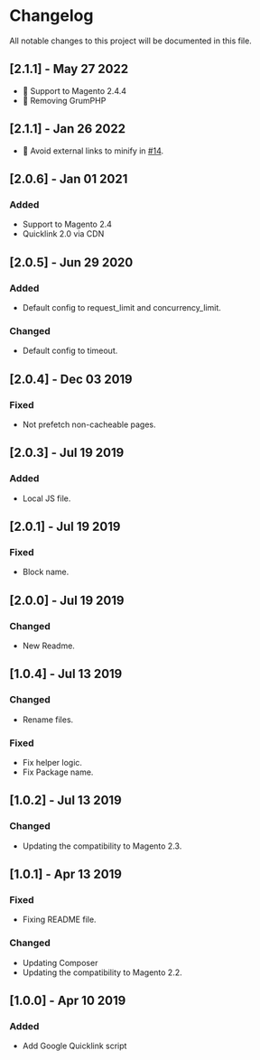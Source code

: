 # Changelog
All notable changes to this project will be documented in this file.

## [2.1.1] - May 27 2022

- 🐛 Support to Magento 2.4.4
- 🐛 Removing GrumPHP

## [2.1.1] - Jan 26 2022

- 🐛 Avoid external links to minify in [#14](https://github.com/rafaelstz/magento2-quicklink/pull/14).

## [2.0.6] - Jan 01 2021

### Added
- Support to Magento 2.4
- Quicklink 2.0 via CDN

## [2.0.5] - Jun 29 2020

### Added
- Default config to request_limit and concurrency_limit.

### Changed
- Default config to timeout.

## [2.0.4] - Dec 03 2019

### Fixed
- Not prefetch non-cacheable pages.

## [2.0.3] - Jul 19 2019

### Added
- Local JS file.

## [2.0.1] - Jul 19 2019

### Fixed
- Block name.

## [2.0.0] - Jul 19 2019

### Changed
- New Readme.

## [1.0.4] - Jul 13 2019

### Changed
- Rename files.

### Fixed
- Fix helper logic.
- Fix Package name.

## [1.0.2] - Jul 13 2019

### Changed
- Updating the compatibility to Magento 2.3.

## [1.0.1] - Apr 13 2019

### Fixed
- Fixing README file.

### Changed
- Updating Composer
- Updating the compatibility to Magento 2.2.

## [1.0.0] - Apr 10 2019

### Added
- Add Google Quicklink script

